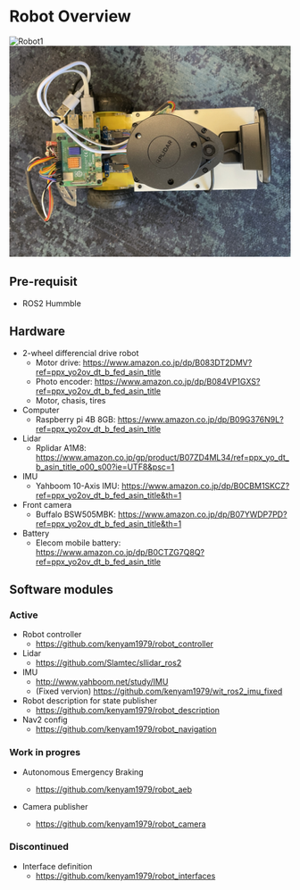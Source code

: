 # Robot Overview

![Robot1](./resources/2024-12-22%2015.40.23.jpg)
![Robot2](./resources/2024-12-22%2015.40.12.jpg)

## Pre-requisit
- ROS2 Hummble

## Hardware

- 2-wheel differencial drive robot
  - Motor drive: https://www.amazon.co.jp/dp/B083DT2DMV?ref=ppx_yo2ov_dt_b_fed_asin_title
  - Photo encoder: https://www.amazon.co.jp/dp/B084VP1GXS?ref=ppx_yo2ov_dt_b_fed_asin_title
  - Motor, chasis, tires
- Computer
  - Raspberry pi 4B 8GB: https://www.amazon.co.jp/dp/B09G376N9L?ref=ppx_yo2ov_dt_b_fed_asin_title
- Lidar
  - Rplidar A1M8: https://www.amazon.co.jp/gp/product/B07ZD4ML34/ref=ppx_yo_dt_b_asin_title_o00_s00?ie=UTF8&psc=1
- IMU
  - Yahboom 10-Axis IMU: https://www.amazon.co.jp/dp/B0CBM1SKCZ?ref=ppx_yo2ov_dt_b_fed_asin_title&th=1
- Front camera
  - Buffalo BSW505MBK: https://www.amazon.co.jp/dp/B07YWDP7PD?ref=ppx_yo2ov_dt_b_fed_asin_title&th=1
- Battery
  - Elecom mobile battery: https://www.amazon.co.jp/dp/B0CTZG7Q8Q?ref=ppx_yo2ov_dt_b_fed_asin_title  


## Software modules

### Active
- Robot controller
  - https://github.com/kenyam1979/robot_controller
- Lidar
  - https://github.com/Slamtec/sllidar_ros2
- IMU
  - http://www.yahboom.net/study/IMU
  - (Fixed vervion) https://github.com/kenyam1979/wit_ros2_imu_fixed
- Robot description for state publisher
  - https://github.com/kenyam1979/robot_description
- Nav2 config
  - https://github.com/kenyam1979/robot_navigation

### Work in progres
- Autonomous Emergency Braking
  - https://github.com/kenyam1979/robot_aeb

- Camera publisher
  - https://github.com/kenyam1979/robot_camera

### Discontinued
- Interface definition
  - https://github.com/kenyam1979/robot_interfaces


